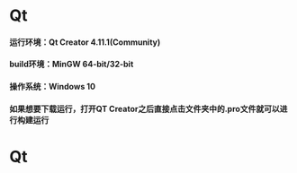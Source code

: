 # Qt
#### 运行环境：Qt Creator 4.11.1(Community)
#### build环境：MinGW 64-bit/32-bit
#### 操作系统：Windows 10
#### 如果想要下载运行，打开QT Creator之后直接点击文件夹中的.pro文件就可以进行构建运行
# Qt
